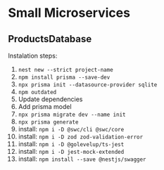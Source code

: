 # Small Microservices

## ProductsDatabase

Instalation steps:

1. `nest new --strict project-name`
2. `npm install prisma --save-dev`
3. `npx prisma init --datasource-provider sqlite`
4. `npm outdated`
5. Update dependencies
6. Add prisma model
7. `npx prisma migrate dev --name init`
8. `npx prisma generate`
9. install: `npm i -D @swc/cli @swc/core`
10. install: `npm i -D zod zod-validation-error`
11. install: `npm i -D @golevelup/ts-jest`
12. install: `npm i -D jest-mock-extended`
13. install: `npm install --save @nestjs/swagger`
